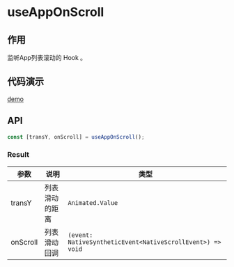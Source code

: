 # useAppOnScroll

## 作用
监听App列表滚动的 Hook 。

## 代码演示
[demo](./demo/index.tsx)

## API

```typescript
const [transY, onScroll] = useAppOnScroll();
```

### Result

| 参数      | 说明              | 类型          |
| ----------| ---------------- | ------------ |
| transY    | 列表滑动的距离     | `Animated.Value`|
| onScroll  | 列表滑动回调       | `(event: NativeSyntheticEvent<NativeScrollEvent>) => void` |